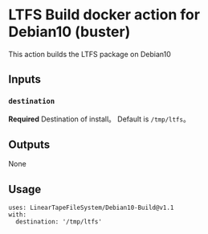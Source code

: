 # LTFS Build docker action for Debian10 (buster)

This action builds the LTFS package on Debian10

## Inputs

### `destination`

**Required** Destination of install。 Default is `/tmp/ltfs`。

## Outputs

None

## Usage

```
uses: LinearTapeFileSystem/Debian10-Build@v1.1
with:
  destination: '/tmp/ltfs'
```
